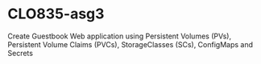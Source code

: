 # CLO835-asg3
Create Guestbook Web application using Persistent Volumes (PVs), Persistent Volume Claims (PVCs), StorageClasses (SCs), ConfigMaps and Secrets
